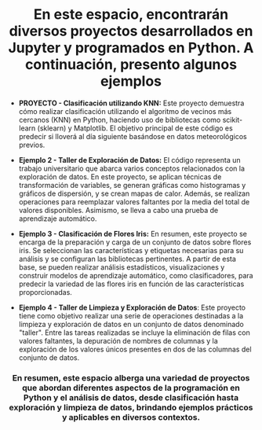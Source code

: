 <h1 align="center"> En este espacio, encontrarán diversos proyectos desarrollados en Jupyter y programados en Python. A continuación, presento algunos ejemplos </h1>

- **PROYECTO - Clasificación utilizando KNN:** Este proyecto demuestra cómo realizar clasificación utilizando el algoritmo de vecinos más cercanos (KNN) en Python, haciendo uso de bibliotecas como scikit-learn (sklearn) y Matplotlib. El objetivo principal de este código es predecir si lloverá al día siguiente basándose en datos meteorológicos previos.

- **Ejemplo 2 - Taller de Exploración de Datos:** El código representa un trabajo universitario que abarca varios conceptos relacionados con la exploración de datos. En este proyecto, se aplican técnicas de transformación de variables, se generan gráficas como histogramas y gráficos de dispersión, y se crean mapas de calor. Además, se realizan operaciones para reemplazar valores faltantes por la media del total de valores disponibles. Asimismo, se lleva a cabo una prueba de aprendizaje automático.

- **Ejemplo 3 - Clasificación de Flores Iris:** En resumen, este proyecto se encarga de la preparación y carga de un conjunto de datos sobre flores iris. Se seleccionan las características y etiquetas necesarias para su análisis y se configuran las bibliotecas pertinentes. A partir de esta base, se pueden realizar análisis estadísticos, visualizaciones y construir modelos de aprendizaje automático, como clasificadores, para predecir la variedad de las flores iris en función de las características proporcionadas.

- **Ejemplo 4 - Taller de Limpieza y Exploración de Datos**: Este proyecto tiene como objetivo realizar una serie de operaciones destinadas a la limpieza y exploración de datos en un conjunto de datos denominado "taller". Entre las tareas realizadas se incluye la eliminación de filas con valores faltantes, la depuración de nombres de columnas y la exploración de los valores únicos presentes en dos de las columnas del conjunto de datos.

<h3 align="center"> En resumen, este espacio alberga una variedad de proyectos que abordan diferentes aspectos de la programación en Python y el análisis de datos, desde clasificación hasta exploración y limpieza de datos, brindando ejemplos prácticos y aplicables en diversos contextos.</h3>







         
